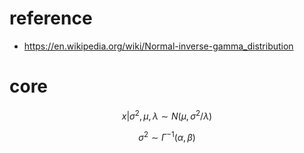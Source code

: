 # reference

* https://en.wikipedia.org/wiki/Normal-inverse-gamma_distribution

# core

$$
x|\sigma^2,\mu,\lambda \sim N(\mu,\sigma^2/\lambda)
$$

$$
\sigma^2 \sim \Gamma^{-1}(\alpha,\beta)
$$

